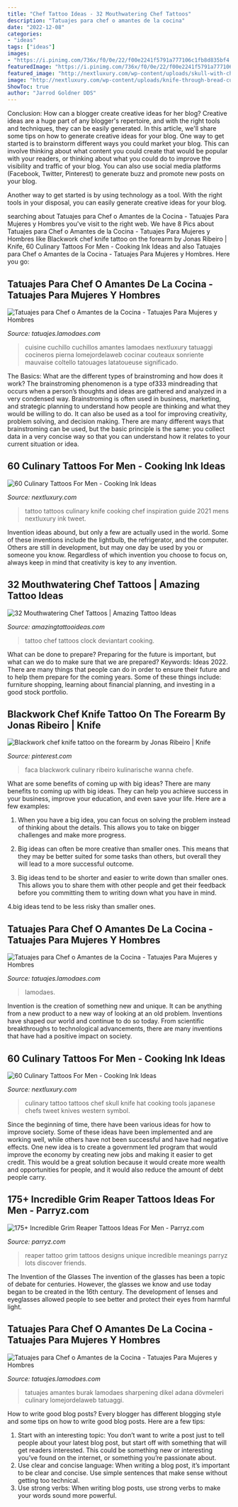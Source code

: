 ```yaml
---
title: "Chef Tattoo Ideas - 32 Mouthwatering Chef Tattoos"
description: "Tatuajes para chef o amantes de la cocina"
date: "2022-12-08"
categories:
- "ideas"
tags: ["ideas"]
images:
- "https://i.pinimg.com/736x/f0/0e/22/f00e2241f5791a777106c1fb8d835bf4.jpg"
featuredImage: "https://i.pinimg.com/736x/f0/0e/22/f00e2241f5791a777106c1fb8d835bf4.jpg"
featured_image: "http://nextluxury.com/wp-content/uploads/skull-with-chef-hat-and-culinary-tools-tattoo-male-forearms.jpg"
image: "http://nextluxury.com/wp-content/uploads/knife-through-bread-culinary-tattoo-male-forearms.jpg"
ShowToc: true
author: "Jarrod Goldner DDS"
---
```



Conclusion: How can a blogger create creative ideas for her blog?
Creative ideas are a huge part of any blogger's repertoire, and with the right tools and techniques, they can be easily generated. In this article, we'll share some tips on how to generate creative ideas for your blog.
One way to get started is to brainstorm different ways you could market your blog. This can involve thinking about what content you could create that would be popular with your readers, or thinking about what you could do to improve the visibility and traffic of your blog. You can also use social media platforms (Facebook, Twitter, Pinterest) to generate buzz and promote new posts on your blog.

Another way to get started is by using technology as a tool. With the right tools in your disposal, you can easily generate creative ideas for your blog.

	

		
searching about Tatuajes para Chef o Amantes de la Cocina - Tatuajes Para Mujeres y Hombres you've visit to the right web. We have 8 Pics about Tatuajes para Chef o Amantes de la Cocina - Tatuajes Para Mujeres y Hombres like Blackwork chef knife tattoo on the forearm by Jonas Ribeiro | Knife, 60 Culinary Tattoos For Men - Cooking Ink Ideas and also Tatuajes para Chef o Amantes de la Cocina - Tatuajes Para Mujeres y Hombres. Here you go:
		
    
## Tatuajes Para Chef O Amantes De La Cocina - Tatuajes Para Mujeres Y Hombres

<img loading=lazy src="http://tatuajes.lamodaes.com/wp-content/uploads/2017/03/tatuajes-para-chef-o-amantes-de-la-cocina-14.jpg" onerror="this.onerror=null;this.src='https://tse1.mm.bing.net/th?id=OIP.O_AXoKm0M5AVW0rnO6CkrwEsEs&amp;pid=15.1';" alt="Tatuajes para Chef o Amantes de la Cocina - Tatuajes Para Mujeres y Hombres">

_Source: tatuajes.lamodaes.com_

>cuisine cuchillo cuchillos amantes lamodaes nextluxury tatuaggi cocineros pierna lomejordelaweb cocinar couteaux sonriente mauvaise coltello tatouages latatoueuse significado. 

	

The Basics: What are the different types of brainstroming and how does it work?
The brainstroming phenomenon is a type of333 mindreading that occurs when a person’s thoughts and ideas are gathered and analyzed in a very condensed way. Brainstroming is often used in business, marketing, and strategic planning to understand how people are thinking and what they would be willing to do. It can also be used as a tool for improving creativity, problem solving, and decision making. There are many different ways that brainstroming can be used, but the basic principle is the same: you collect data in a very concise way so that you can understand how it relates to your current situation or idea.

    
## 60 Culinary Tattoos For Men - Cooking Ink Ideas

<img loading=lazy src="http://nextluxury.com/wp-content/uploads/knife-through-bread-culinary-tattoo-male-forearms.jpg" onerror="this.onerror=null;this.src='https://tse1.mm.bing.net/th?id=OIP.UHPCCOVi5kGCwTbPyQKnSgHaHa&amp;pid=15.1';" alt="60 Culinary Tattoos For Men - Cooking Ink Ideas">

_Source: nextluxury.com_

>tattoo tattoos culinary knife cooking chef inspiration guide 2021 mens nextluxury ink tweet. 

	

Invention ideas abound, but only a few are actually used in the world. Some of these inventions include the lightbulb, the refrigerator, and the computer. Others are still in development, but may one day be used by you or someone you know. Regardless of which invention you choose to focus on, always keep in mind that creativity is key to any invention.

    
## 32 Mouthwatering Chef Tattoos | Amazing Tattoo Ideas

<img loading=lazy src="https://amazingtattooideas.com/wp-content/uploads/2016/10/Shaded-Chef-Cooking-Kermit-Forearm-Tattoo.jpg" onerror="this.onerror=null;this.src='https://tse1.mm.bing.net/th?id=OIP.FD91LPFneXL_h0j2p45vEgHaEz&amp;pid=15.1';" alt="32 Mouthwatering Chef Tattoos | Amazing Tattoo Ideas">

_Source: amazingtattooideas.com_

>tattoo chef tattoos clock deviantart cooking. 

	

What can be done to prepare?
Preparing for the future is important, but what can we do to make sure that we are prepared? Keywords: Ideas 2022. There are many things that people can do in order to ensure their future and to help them prepare for the coming years. Some of these things include: furniture shopping, learning about financial planning, and investing in a good stock portfolio.

    
## Blackwork Chef Knife Tattoo On The Forearm By Jonas Ribeiro | Knife

<img loading=lazy src="https://i.pinimg.com/736x/f0/0e/22/f00e2241f5791a777106c1fb8d835bf4.jpg" onerror="this.onerror=null;this.src='https://tse3.mm.bing.net/th?id=OIP.IVYYoFSGVAG5jX3pIKGS9QHaHa&amp;pid=15.1';" alt="Blackwork chef knife tattoo on the forearm by Jonas Ribeiro | Knife">

_Source: pinterest.com_

>faca blackwork culinary ribeiro kulinarische wanna chefe. 

	

What are some benefits of coming up with big ideas?
There are many benefits to coming up with big ideas. They can help you achieve success in your business, improve your education, and even save your life. Here are a few examples:
1. When you have a big idea, you can focus on solving the problem instead of thinking about the details. This allows you to take on bigger challenges and make more progress.

2. Big ideas can often be more creative than smaller ones. This means that they may be better suited for some tasks than others, but overall they will lead to a more successful outcome.

3. Big ideas tend to be shorter and easier to write down than smaller ones. This allows you to share them with other people and get their feedback before you committing them to writing down what you have in mind.

4.big ideas tend to be less risky than smaller ones.

    
## Tatuajes Para Chef O Amantes De La Cocina - Tatuajes Para Mujeres Y Hombres

<img loading=lazy src="http://tatuajes.lamodaes.com/wp-content/uploads/2017/03/tatuajes-para-chef-o-amantes-de-la-cocina-8.jpg" onerror="this.onerror=null;this.src='https://tse3.mm.bing.net/th?id=OIP.c9ceDtGB5Pb8XruqkNUXQAHaJ4&amp;pid=15.1';" alt="Tatuajes para Chef o Amantes de la Cocina - Tatuajes Para Mujeres y Hombres">

_Source: tatuajes.lamodaes.com_

>lamodaes. 

	

Invention is the creation of something new and unique. It can be anything from a new product to a new way of looking at an old problem. Inventions have shaped our world and continue to do so today. From scientific breakthroughs to technological advancements, there are many inventions that have had a positive impact on society.

    
## 60 Culinary Tattoos For Men - Cooking Ink Ideas

<img loading=lazy src="http://nextluxury.com/wp-content/uploads/skull-with-chef-hat-and-culinary-tools-tattoo-male-forearms.jpg" onerror="this.onerror=null;this.src='https://tse2.mm.bing.net/th?id=OIP.8SvH-62JAZqAcSEJLJ6_9wHaHa&amp;pid=15.1';" alt="60 Culinary Tattoos For Men - Cooking Ink Ideas">

_Source: nextluxury.com_

>culinary tattoo tattoos chef skull knife hat cooking tools japanese chefs tweet knives western symbol. 

	

Since the beginning of time, there have been various ideas for how to improve society. Some of these ideas have been implemented and are working well, while others have not been successful and have had negative effects. One new idea is to create a government led program that would improve the economy by creating new jobs and making it easier to get credit. This would be a great solution because it would create more wealth and opportunities for people, and it would also reduce the amount of debt people carry.

    
## 175+ Incredible Grim Reaper Tattoos Ideas For Men - Parryz.com

<img loading=lazy src="http://parryz.com/wp-content/uploads/2017/10/mind-blowing-grim-reaper-tattoo.jpg" onerror="this.onerror=null;this.src='https://tse3.mm.bing.net/th?id=OIP.t3Qtyku0EBGFAaURg1-L0wHaHa&amp;pid=15.1';" alt="175+ Incredible Grim Reaper Tattoos Ideas For Men - Parryz.com">

_Source: parryz.com_

>reaper tattoo grim tattoos designs unique incredible meanings parryz lots discover friends. 

	

The Invention of the Glasses
The invention of the glasses has been a topic of debate for centuries. However, the glasses we know and use today began to be created in the 16th century. The development of lenses and eyeglasses allowed people to see better and protect their eyes from harmful light.

    
## Tatuajes Para Chef O Amantes De La Cocina - Tatuajes Para Mujeres Y Hombres

<img loading=lazy src="http://tatuajes.lamodaes.com/wp-content/uploads/2017/03/tatuajes-para-chef-o-amantes-de-la-cocina-27.jpg" onerror="this.onerror=null;this.src='https://tse3.mm.bing.net/th?id=OIP.4qo_M5btfcznCOeQ73G9gQHaHa&amp;pid=15.1';" alt="Tatuajes para Chef o Amantes de la Cocina - Tatuajes Para Mujeres y Hombres">

_Source: tatuajes.lamodaes.com_

>tatuajes amantes burak lamodaes sharpening dikel adana dövmeleri culinary lomejordelaweb tatuaggi. 

	

How to write good blog posts?
Every blogger has different blogging style and some tips on how to write good blog posts. Here are a few tips: 
1. Start with an interesting topic: You don’t want to write a post just to tell people about your latest blog post, but start off with something that will get readers interested. This could be something new or interesting you’ve found on the internet, or something you’re passionate about. 
2. Use clear and concise language: When writing a blog post, it’s important to be clear and concise. Use simple sentences that make sense without getting too technical. 
3. Use strong verbs: When writing blog posts, use strong verbs to make your words sound more powerful.

